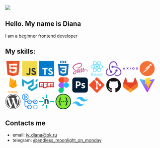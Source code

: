 ![](https://firebasestorage.googleapis.com/v0/b/portfolio-2d99f.appspot.com/o/jpg%2Ftsifrovoi-fon-6.jpg?alt=media&token=2fccd76c-181a-4b82-8747-d8b22d87f07b)

## Hello. My name is Diana

I am a beginner frontend developer

## My skills:
<div>
<img src="https://github.com/devicons/devicon/blob/master/icons/html5/html5-original.svg" alt="HTML" style="width: 50px; height: 50px">
<img src="https://github.com/devicons/devicon/blob/master/icons/javascript/javascript-original.svg" alt="JS" style="width: 50px; height: 50px">
<img src="https://github.com/devicons/devicon/blob/master/icons/typescript/typescript-original.svg" alt="Typescript" style="width: 50px; height: 50px"> 
<img src="https://github.com/devicons/devicon/blob/master/icons/css3/css3-plain-wordmark.svg" alt="CSS" style="width: 50px; height: 50px">
<img src="https://github.com/devicons/devicon/blob/master/icons/sass/sass-original.svg" alt="Sass(scss)" style="width: 50px; height: 50px">
<img src="https://github.com/devicons/devicon/blob/master/icons/react/react-original-wordmark.svg" alt="ReactL" style="width: 50px; height: 50px">
<img src="https://github.com/devicons/devicon/blob/master/icons/redux/redux-original.svg" alt="Redux" style="width: 50px; height: 50px">
<img src="https://github.com/devicons/devicon/blob/master/icons/axios/axios-plain-wordmark.svg" alt="Axios" style="width: 50px; height: 50px">
<img src="https://github.com/devicons/devicon/blob/master/icons/postman/postman-original.svg" alt="Axios" style="width: 50px; height: 50px">
<img src="https://github.com/devicons/devicon/blob/master/icons/firebase/firebase-plain-wordmark.svg" alt="Firebase" style="width: 50px; height: 50px">
<img src="https://github.com/devicons/devicon/blob/master/icons/materialui/materialui-plain.svg" alt="Material UI" style="width: 50px; height: 50px">
<img src="https://github.com/devicons/devicon/blob/master/icons/npm/npm-original-wordmark.svg" alt="Npm" style="width: 50px; height: 50px">
<img src="https://github.com/devicons/devicon/blob/master/icons/figma/figma-original.svg" alt="Figma" style="width: 50px; height: 50px">
<img src="https://github.com/devicons/devicon/blob/master/icons/photoshop/photoshop-plain.svg" alt="Photoshop" style="width: 50px; height: 50px">
<img src="https://github.com/devicons/devicon/blob/master/icons/git/git-original.svg" alt="Git" style="width: 50px; height: 50px">
<img src="https://github.com/devicons/devicon/blob/master/icons/github/github-original.svg" alt="Github" style="width: 50px; height: 50px">
<img src="https://github.com/devicons/devicon/blob/master/icons/gitlab/gitlab-original.svg" alt="Gitlab" style="width: 50px; height: 50px">
<img src="https://github.com/devicons/devicon/blob/master/icons/vitejs/vitejs-original.svg" alt="Vite" style="width: 50px; height: 50px">
<img src="https://github.com/devicons/devicon/blob/master/icons/wordpress/wordpress-plain.svg" alt="Wordpress" style="width: 50px; height: 50px">
<img src="https://github.com/devicons/devicon/blob/master/icons/githubactions/githubactions-original.svg" alt="Github actions" style="width: 50px; height: 50px">
<img src="https://github.com/devicons/devicon/blob/master/icons/netlify/netlify-original.svg" alt="Netlify" style="width: 50px; height: 50px">
<img src="https://github.com/devicons/devicon/blob/master/icons/swagger/swagger-original.svg" alt="swagger" style="width: 50px; height: 50px">
<img src="https://github.com/devicons/devicon/blob/master/icons/tailwindcss/tailwindcss-original.svg" alt="tailwindcss" style="width: 50px; height: 50px">
</div>

## Contacts me
- email: [iv_diana@bk.ru](mailto:iv_diana@bk.ru)
- telegram: [@endless_moonlight_on_monday](https://t.me/endless_moonlight_on_monday)

<img src="https://komarev.com/ghpvc/?username=Enddless&style=flat-square&color=blue" alt=""/>

